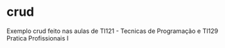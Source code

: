 # crud
Exemplo crud feito nas aulas de TI121 - Tecnicas de Programação e TI129 Pratica Profissionais I
